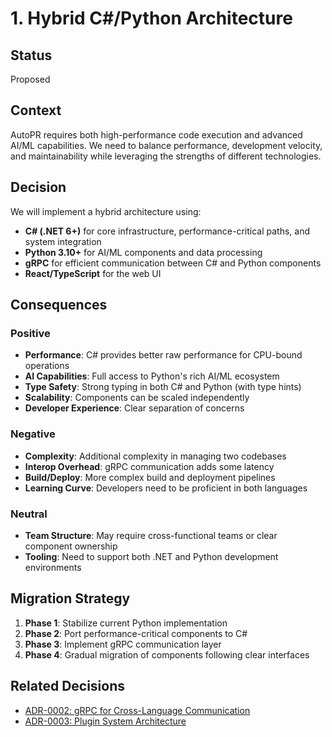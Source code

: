# 1. Hybrid C#/Python Architecture

## Status
Proposed

## Context
AutoPR requires both high-performance code execution and advanced AI/ML capabilities. We need to balance performance,
development velocity, and maintainability while leveraging the strengths of different technologies.

## Decision
We will implement a hybrid architecture using:
- **C# (.NET 6+)** for core infrastructure, performance-critical paths, and system integration
- **Python 3.10+** for AI/ML components and data processing
- **gRPC** for efficient communication between C# and Python components
- **React/TypeScript** for the web UI

## Consequences
### Positive
- **Performance**: C# provides better raw performance for CPU-bound operations
- **AI Capabilities**: Full access to Python's rich AI/ML ecosystem
- **Type Safety**: Strong typing in both C# and Python (with type hints)
- **Scalability**: Components can be scaled independently
- **Developer Experience**: Clear separation of concerns

### Negative
- **Complexity**: Additional complexity in managing two codebases
- **Interop Overhead**: gRPC communication adds some latency
- **Build/Deploy**: More complex build and deployment pipelines
- **Learning Curve**: Developers need to be proficient in both languages

### Neutral
- **Team Structure**: May require cross-functional teams or clear component ownership
- **Tooling**: Need to support both .NET and Python development environments

## Migration Strategy
1. **Phase 1**: Stabilize current Python implementation
2. **Phase 2**: Port performance-critical components to C#
3. **Phase 3**: Implement gRPC communication layer
4. **Phase 4**: Gradual migration of components following clear interfaces

## Related Decisions
- [ADR-0002: gRPC for Cross-Language Communication](0002-grpc-communication.md)
- [ADR-0003: Plugin System Architecture](0003-plugin-system.md)
